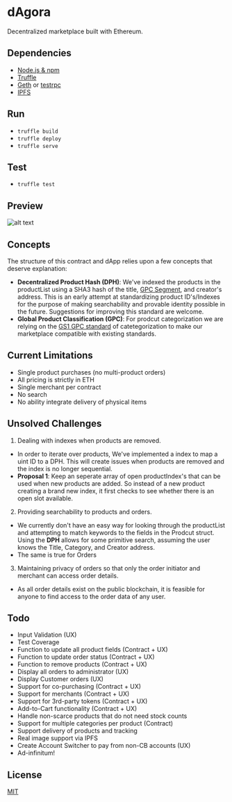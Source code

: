 # dAgora
Decentralized marketplace built with Ethereum.

## Dependencies
* [Node.js & npm](https://nodejs.org)
* [Truffle](https://github.com/ConsenSys/truffle)
* [Geth](https://github.com/ethereum/go-ethereum/wiki/geth) or [testrpc](https://github.com/ethereumjs/testrpc)
* [IPFS](https://ipfs.io/)

## Run
*  `truffle build`
*  `truffle deploy`
*  `truffle serve`

## Test
* `truffle test`

## Preview
![alt text](https://raw.githubusercontent.com/dsystems-io/dagora/master/app/images/preview.png "App Preview")

## Concepts
The structure of this contract and dApp relies upon a few concepts that deserve explanation:
* **Decentralized Product Hash (DPH)**: We've indexed the products in the productList using a SHA3 hash of the title, [GPC Segment](http://www.gs1.org/gpc), and creator's address. This is an early attempt at standardizing product ID's/Indexes for the purpose of making searchability and provable identity possible in the future. Suggestions for improving this standard are welcome.
* **Global Product Classification (GPC)**: For prodcut categorization we are relying on the [GS1 GPC standard](http://www.gs1.org/gpc) of catetegorization to make our marketplace compatible with existing standards.

## Current Limitations
* Single product purchases (no multi-product orders)
* All pricing is strictly in ETH
* Single merchant per contract
* No search
* No ability integrate delivery of physical items

## Unsolved Challenges
1. Dealing with indexes when products are removed.
  * In order to iterate over products, We've implemented a index to map a uint ID to a DPH. This will create issues when products are removed and the index is no longer sequential.
  * **Proposal 1**: Keep an seperate array of open productIndex's that can be used when new products are added. So instead of a new product creating a brand new index, it first checks to see whether there is an open slot available.
2. Providing searchability to products and orders.
  * We currently don't have an easy way for looking through the productList and attempting to match keywords to the fields in the Prodcut struct. Using the **DPH** allows for some primitive search, assuming the user knows the Title, Category, and Creator address.
  * The same is true for Orders
3. Maintaining privacy of orders so that only the order initiator and merchant can access order details.
  * As all order details exist on the public blockchain, it is feasible for anyone to find access to the order data of any user.


## Todo
* Input Validation (UX)
* Test Coverage
* Function to update all product fields (Contract + UX)
* Function to update order status (Contract + UX)
* Function to remove products (Contract + UX)
* Display all orders to administrator (UX)
* Display Customer orders (UX)
* Support for co-purchasing (Contract + UX)
* Support for merchants (Contract + UX)
* Support for 3rd-party tokens (Contract + UX)
* Add-to-Cart functionality (Contract + UX)
* Handle non-scarce products that do not need stock counts
* Support for multiple categories per product (Contract)
* Support delivery of products and tracking
* Real image support via IPFS
* Create Account Switcher to pay from non-CB accounts (UX)
* Ad-infinitum!

## License
[MIT](https://github.com/dsystems-io/dagora/blob/master/LICENSE)
